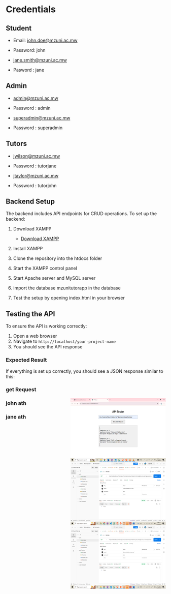 # Credentials

## Student
- Email: john.doe@mzuni.ac.mw
- Password: john

- jane.smith@mzuni.ac.mw
- Pasword : jane

## Admin
- admin@mzuni.ac.mw
- Password : admin

- superadmin@mzuni.ac.mw
- Password : superadmin

## Tutors
- jwilson@mzuni.ac.mw
- Password : tutorjane

- jtaylor@mzuni.ac.mw
- Password : tutorjohn
## Backend Setup

The backend includes API endpoints for CRUD operations. To set up the backend:

1. Download XAMPP
   - [Download XAMPP](https://www.apachefriends.org/download.html)

2. Install XAMPP

3. Clone the repository into the htdocs folder

4. Start the XAMPP control panel

5. Start Apache server and MySQL server
6. import the database mzunitutorapp in the database 

6. Test the setup by opening index.html in your browser

## Testing the API

To ensure the API is working correctly:

1. Open a web browser
2. Navigate to `http://localhost/your-project-name`
3. You should see the API response

### Expected Result

If everything is set up correctly, you should see a JSON response similar to this:
<!-- ![Test Image](teste.png) -->
### get Request
<img src="teste.png" alt="Test Image" width="300" height="200" align="right">

### john ath
<img src="johnAuth.png" alt="Test Image" width="300" height="200" align="right">

### jane ath
<img src="janeAuth.png" alt="Test Image" width="300" height="200" align="right">
